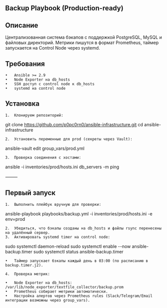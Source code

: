 ## Backup Playbook (Production-ready)

## Описание

Централизованная система бэкапов с поддержкой PostgreSQL, MySQL и файловых директорий.
Метрики пишутся в формат Prometheus, таймер запускается на Control Node через systemd.

## Требования
	•	Ansible >= 2.9
	•	Node Exporter на db_hosts
	•	SSH доступ с control node к db_hosts
	•	systemd на control node

## Установка
	1.	Клонируем репозиторий:

git clone https://github.com/p0pc0rn0/ansible-infrastructure.git
cd ansible-infrastructure

	2.	Установить переменные для prod (секреты через Vault):

ansible-vault edit group_vars/prod.yml

	3.	Проверка соединения с хостами:

ansible -i inventories/prod/hosts.ini db_servers -m ping


⸻

## Первый запуск
	1.	Выполнить плейбук вручную для проверки:

ansible-playbook playbooks/backup.yml -i inventories/prod/hosts.ini -e env=prod

	2.	Убедиться, что бэкапы созданы на db_hosts и файлы rsync перенесены на удалённый сервер.
	3.	Активировать systemd timer на control node:

sudo systemctl daemon-reload
sudo systemctl enable --now ansible-backup.timer
sudo systemctl status ansible-backup.timer

	•	Таймер запускает бэкапы каждый день в 03:00 (по расписанию в backup.timer.j2).

	4.	Проверка метрик:

	•	Node Exporter на db_hosts: /var/lib/node_exporter/textfile_collector/backup.prom
	•	Prometheus собирает метрики автоматически.
	•	Настройка алертов через Prometheus rules (Slack/Telegram/Email интеграции возможны через group_vars).
